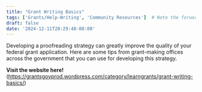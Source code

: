 ```yaml
---
title: "Grant Writing Basics"
tags: ['Grants/Help-Writing', 'Community Resources']  # Note the forward slash to indicate hierarchy
draft: false
date: '2024-12-11T20:29:48-08:00'
---
```


Developing a proofreading strategy can greatly improve the quality of your federal grant application.  Here are some tips from grant-making offices across the government that you can use for developing this strategy.

**Visit the website here!** (https://grantsgovprod.wordpress.com/category/learngrants/grant-writing-basics/)

